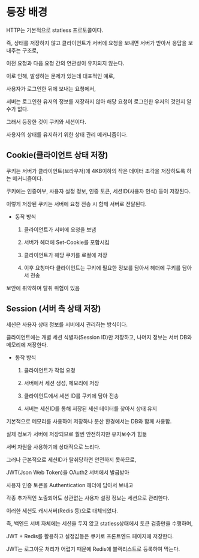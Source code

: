 # 등장 배경

HTTP는 기본적으로 statless 프로토콜이다.

즉, 상태를 저장하지 않고 클라이언트가 서버에 요청을 보내면 서버가 받아서 응답을 보내주는 구조로,

이전 요청과 다음 요청 간의 연관성이 유지되지 않는다.

이로 인해, 발생하는 문제가 있는데 대표적인 예로,

사용자가 로그인한 뒤에 보내는 요청에서,

서버는 로그인한 유저의 정보를 저장하지 않아 해당 요청이 로그인한 유저의 것인지 알 수가 없다.

그래서 등장한 것이 쿠키와 세션이다.

사용자의 상태를 유지하기 위한 상태 관리 메커니즘이다.

## Cookie(클라이언트 상태 저장)

쿠키는 서버가 클라이언트(브라우저)에 4KB이하의 작은 데이터 조각을 저장하도록 하는 메커니즘이다.

쿠키에는 인증여부, 사용자 설정 정보, 인증 토큰, 세션ID(사용자 인식) 등이 저장된다.

이렇게 저장된 쿠키는 서버에 요청 전송 시 함께 서버로 전달된다.

- 동작 방식

    1. 클라이언트가 서버에 요청을 보냄

    2. 서버가 헤더에 Set-Cookie를 포함시킴

    3. 클라이언트가 해당 쿠키를 로컬에 저장

    4. 이후 요청마다 클라이언트는 쿠키에 필요한 정보를 담아서 헤더에 쿠키를 담아서 전송

보안에 취약하며 탈취 위험이 있음

## Session (서버 측 상태 저장)

세션은 사용자 상태 정보를 서버에서 관리하는 방식이다.

클라이언트에는 개별 세션 식별자(Session ID)만 저장하고, 나머지 정보는 서버 DB와 메모리에 저장한다.

- 동작 방식

    1. 클라이언트가 작업 요청

    2. 서버에서 세션 생성, 메모리에 저장

    3. 클라이언트에서 세션 ID를 쿠키에 담아 전송

    4. 서버는 세션ID를 통해 저장된 세션 데이터를 찾아서 상태 유지

기본적으로 메모리를 사용하여 저장하나 분산 환경에서는 DB와 함께 사용함.

실제 정보가 서버에 저장되므로 훨씬 안전하지만 유지보수가 힘듦

서버 자원을 사용하기에 상대적으로 느리다.

그러나 근본적으로 세션ID가 탈취당하면 안전하지 못하므로,

JWT(Json Web Token)을 OAuth2 서버에서 발급받아

사용자 인증 토큰을 Authentication 헤더에 담아서 보내고

각종 추가적인 노출되어도 상관없는 사용자 설정 정보는 세션으로 관리한다.

이러한 세션도 캐시서버(Redis 등)으로 대체되었다.

즉, 백엔드 서버 자체에는 세션을 두지 않고 statless상태에서 토큰 검증만을 수행하며,

JWT + Redis를 활용하고 설정값등은 쿠키로 프론트엔드 페이지에 저장한다.

JWT는 로그아웃 처리가 어렵기 때문에 Redis에 블랙리스트로 등록하여 막는다.